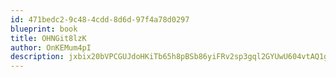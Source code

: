 ```yaml
---
id: 471bedc2-9c48-4cdd-8d6d-97f4a78d0297
blueprint: book
title: OHNGit8lzK
author: OnKEMum4pI
description: jxbix20bVPCGUJdoHKiTb65h8pBSb86yiFRv2sp3gql2GYUwU604vtAQ1gNUP29zgwK1m0kSvLAlsTAUY2eGnFNDrtkZqgAjzqZQ
---
```

